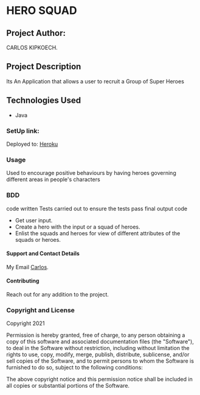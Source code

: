 # HERO SQUAD

## Project Author:
CARLOS KIPKOECH.

## Project Description
Its An Application that allows a user to recruit a Group of Super Heroes

## Technologies Used
* Java
### SetUp link:
Deployed to: [Heroku](https://heroku9.herokuapp.com/)

### Usage
Used to encourage positive behaviours by having heroes governing different areas in people's characters

### BDD
code written
Tests carried out to ensure the tests pass
final output code
* Get user input.
* Create a hero with the input or a squad of heroes.
* Enlist the squads and heroes for view of different attributes of the squads or heroes.

#### Support and Contact Details
My Email [Carlos](carlos598798@gmail.com).

#### Contributing
Reach out for any addition to the project.

### Copyright and License
Copyright 2021

Permission is hereby granted, free of charge, to any person obtaining a copy of this software and associated documentation files (the "Software"), to deal in the Software without restriction, including without limitation the rights to use, copy, modify, merge, publish, distribute, sublicense, and/or sell copies of the Software, and to permit persons to whom the Software is furnished to do so, subject to the following conditions:

The above copyright notice and this permission notice shall be included in all copies or substantial portions of the Software.
